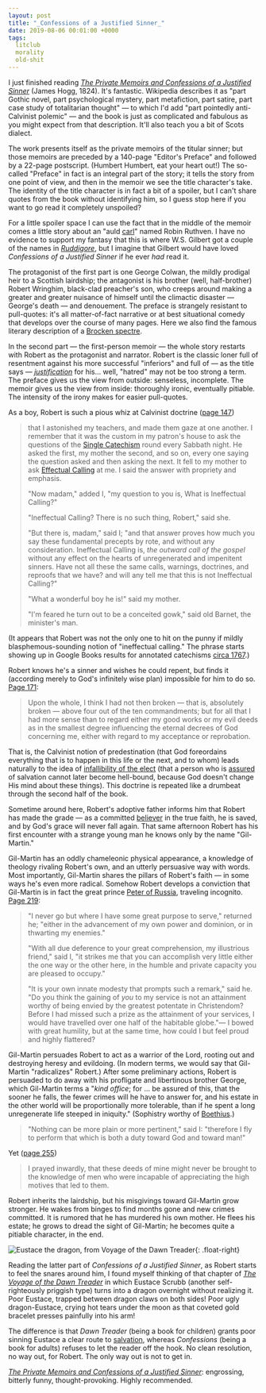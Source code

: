 ```yaml
---
layout: post
title: "_Confessions of a Justified Sinner_"
date: 2019-08-06 00:01:00 +0000
tags:
  litclub
  morality
  old-shit
---
```


I just finished reading [_The Private Memoirs and Confessions of a Justified Sinner_](https://books.google.com/books?id=jAs9AAAAcAAJ&pg=PP7)
(James Hogg, 1824). It's fantastic. Wikipedia describes it as
"part Gothic novel, part psychological mystery, part metafiction, part satire, part case study
of totalitarian thought" — to which I'd add "part pointedly anti-Calvinist polemic" — and
the book is just as complicated and fabulous as you might expect from that description.
It'll also teach you a bit of Scots dialect.

The work presents itself as the private memoirs of the titular sinner; but those memoirs are
preceded by a 140-page "Editor's Preface" and followed by a 22-page postscript. (Humbert Humbert,
eat your heart out!) The so-called "Preface" in fact is an integral part of the story;
it tells the story from one point of view, and then in the memoir we see the title character's take.
The identity of the title character is in fact a bit of a spoiler, but I can't share
quotes from the book without identifying him, so I guess stop here if you want to go read it
completely unspoiled?

For a little spoiler space I can use the fact that in the middle of the memoir comes
a little story about an "auld [carl](https://www.dsl.ac.uk/entry/dost/carle)" named Robin Ruthven.
I have no evidence to support my fantasy that this is where W.S. Gilbert got a couple of the names
in [_Ruddigore_](https://en.wikipedia.org/wiki/Ruddigore), but I imagine that Gilbert would have loved
_Confessions of a Justified Sinner_ if he ever _had_ read it.

The protagonist of the first part
is one George Colwan, the mildly prodigal heir to a Scottish lairdship; the antagonist is
his brother (well, half-brother) Robert Wringhim, black-clad preacher's son, who creeps
around making a greater and greater nuisance of himself until the climactic disaster
— George's death — and denouement. The preface is strangely resistant to pull-quotes:
it's all matter-of-fact narrative or at best situational comedy that develops over the
course of many pages. Here we also find the famous literary description of a
[Brocken spectre](https://en.wikipedia.org/wiki/Brocken_spectre).

In the second part — the first-person memoir — the whole story restarts with Robert
as the protagonist and narrator. Robert is the classic loner full of resentment
against his more successful "inferiors" and full of — as the title says —
[_justification_](https://en.wikipedia.org/wiki/Justification_(theology))
for his... well, "hatred" may not be too strong a term. The preface gives us the
view from outside: senseless, incomplete. The memoir gives us the view from inside: thoroughly
ironic, eventually pitiable. The intensity of the irony makes for easier pull-quotes.

As a boy, Robert is such a pious whiz at Calvinist doctrine
([page 147](https://books.google.com/books?id=jAs9AAAAcAAJ&pg=PA147))

> that I astonished my teachers,
> and made them gaze at one another. I remember that it was the custom
> in my patron's house to ask the questions of the [Single Catechism](https://en.wikisource.org/wiki/Westminster_Shorter_Catechism)
> round every Sabbath night. He asked the first, my mother the second,
> and so on, every one saying the question asked and then asking the next.
> It fell to my mother to ask [Effectual Calling](https://books.google.com/books?id=wHg4AAAAMAAJ&pg=PA407) at me.
> I said the answer with propriety and emphasis.
>
> "Now madam," added I, "my question to you is, What is Ineffectual Calling?"
>
> "Ineffectual Calling? There is no such thing, Robert," said she.
>
> "But there is, madam," said I; "and that answer proves how much you say
> these fundamental precepts by rote, and without any consideration.
> Ineffectual Calling is, _the outward call of the gospel_ without any effect
> on the hearts of unregenerated and impenitent sinners. Have not all these
> the same calls, warnings, doctrines, and reproofs that we have?
> and will any tell me that this is not Ineffectual Calling?"
>
> "What a wonderful boy he is!" said my mother.
>
> "I'm feared he turn out to be a conceited gowk," said old Barnet, the minister's man.

(It appears that Robert was not the only one to hit on the punny if mildly blasphemous-sounding
notion of "ineffectual calling." The phrase starts showing up in Google Books results
for annotated catechisms [circa 1767](https://books.google.com/books?id=h_ACAAAAQAAJ&pg=PA70).)

Robert knows he's a sinner and wishes he could repent, but finds it
(according merely to God's infinitely wise plan) impossible for him to do so.
[Page 171](https://books.google.com/books?id=jAs9AAAAcAAJ&pg=PA171):

> Upon the whole, I think I had not then broken — that is, absolutely broken —
> above four out of the ten commandments; but for all that I had more sense
> than to regard either my good works or my evil deeds as in the smallest degree
> influencing the eternal decrees of God concerning me, either with regard
> to my acceptance or reprobation.

That is, the Calvinist notion of predestination (that God foreordains everything
that is to happen in this life or the next, and to whom) leads naturally to
the idea of [infallibility of the elect](https://en.wikipedia.org/wiki/Perseverance_of_the_saints)
(that a person who is [assured](https://en.wikipedia.org/wiki/Assurance_(theology)) of
salvation cannot later become hell-bound, because God doesn't change His mind about these
things).
This doctrine is repeated like a drumbeat through the second half of the book.

Sometime around here, Robert's adoptive father informs him that Robert has made
the grade — as a committed [believer](https://en.wikipedia.org/wiki/Sola_fide) in the true faith, he is saved,
and by God's grace will never fall again.
That same afternoon Robert has his first encounter with a strange young man he knows only
by the name "Gil-Martin."

Gil-Martin has an oddly chameleonic physical appearance, a knowledge of theology
rivaling Robert's own, and an utterly persuasive way with words. Most importantly,
Gil-Martin shares the pillars of Robert's faith — in some ways he's even more radical.
Somehow Robert develops a conviction that Gil-Martin is in fact the great prince
[Peter of Russia](https://en.wikipedia.org/wiki/Peter_the_Great), traveling incognito.
[Page 219](https://books.google.com/books?id=jAs9AAAAcAAJ&pg=PA219):

> "I never go but where I have some great purpose to serve," returned he;
> "either in the advancement of my own power and dominion, or in thwarting my enemies."
>
> "With all due deference to your great comprehension, my illustrious friend," said I,
> "it strikes me that you can accomplish very little either the one way or the other
> here, in the humble and private capacity you are pleased to occupy."
>
> "It is your own innate modesty that prompts such a remark," said he.
> "Do you think the gaining of _you_ to my service is not an attainment worthy
> of being envied by the greatest potentate in Christendom? Before I had missed
> such a prize as the attainment of your services, I would have travelled over
> one half of the habitable globe."—
> I bowed with great humility, but at the same time, how could I but feel proud
> and highly flattered?

Gil-Martin persuades Robert to act as a warrior of the Lord, rooting out and destroying
heresy and evildoing. (In modern terms, we would say that Gil-Martin "radicalizes" Robert.)
After some preliminary actions, Robert is persuaded to do away with his
profligate and libertinous brother George, which Gil-Martin terms a "_kind office_;
for ... be assured of this, that the sooner he falls, the fewer crimes will he have to
answer for, and his estate in the other world will be proportionally more tolerable,
than if he spent a long unregenerate life steeped in iniquity."
(Sophistry worthy of [Boethius](https://quuxplusone.github.io/blog/2019/07/19/blog-roundup/#the-consolation-of-philosophy-bo).)

> "Nothing can be more plain or more pertinent," said I: "therefore I fly to perform
> that which is both a duty toward God and toward man!"

Yet ([page 255](https://books.google.com/books?id=jAs9AAAAcAAJ&pg=PA255))

> I prayed inwardly, that these deeds of mine might never be brought
> to the knowledge of men who were incapable of appreciating the high motives
> that led to them.

Robert inherits the lairdship, but his misgivings toward Gil-Martin grow stronger.
He wakes from binges to find months gone and new crimes committed. It is rumored that
he has murdered his own mother. He flees his estate; he grows to dread the sight of
Gil-Martin; he becomes quite a pitiable character, in the end.

![Eustace the dragon, from _Voyage of the Dawn Treader_](/blog/images/2019-08-06-eustace-the-dragon.png){: .float-right}

Reading the latter part of _Confessions of a Justified Sinner_, as Robert starts to
feel the snares around him, I found myself thinking of that chapter of [_The Voyage of the Dawn Treader_]((https://amzn.to/2MG8zzV))
in which Eustace Scrubb (another self-righteously priggish type) turns into a dragon
overnight without realizing it. Poor Eustace, trapped between dragon claws on both sides!
Poor ugly dragon-Eustace, crying hot tears under the moon as that coveted gold bracelet
presses painfully into his arm!

The difference is that _Dawn Treader_ (being a book for children)
grants poor sinning Eustace a clear route to
[salvation](http://prayerpathway.com/my-journey/the-eustace-phenomena/),
whereas _Confessions_ (being a book for adults) refuses to let the reader off the hook.
No clean resolution, no way out, for Robert. The only way out is not to get in.

[_The Private Memoirs and Confessions of a Justified Sinner_](https://books.google.com/books?id=jAs9AAAAcAAJ&pg=PP7):
engrossing, bitterly funny, thought-provoking. Highly recommended.
